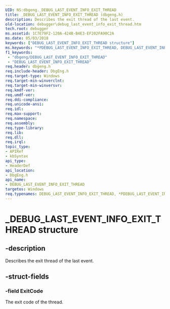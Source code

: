 ```yaml
---
UID: NS:dbgeng._DEBUG_LAST_EVENT_INFO_EXIT_THREAD
title: _DEBUG_LAST_EVENT_INFO_EXIT_THREAD (dbgeng.h)
description: Describes the exit thread of the last event.
old-location: debugger\debug_last_event_info_exit_thread.htm
tech.root: debugger
ms.assetid: 1C7E79F2-120A-424B-B4E3-EF202FA90C2A
ms.date: 05/03/2018
keywords: ["DEBUG_LAST_EVENT_INFO_EXIT_THREAD structure"]
ms.keywords: "*PDEBUG_LAST_EVENT_INFO_EXIT_THREAD, DEBUG_LAST_EVENT_INFO_EXIT_THREAD, DEBUG_LAST_EVENT_INFO_EXIT_THREAD structure [Windows Debugging], PDEBUG_LAST_EVENT_INFO_EXIT_THREAD, PDEBUG_LAST_EVENT_INFO_EXIT_THREAD structure pointer [Windows Debugging], _DEBUG_LAST_EVENT_INFO_EXIT_THREAD, dbgeng/DEBUG_LAST_EVENT_INFO_EXIT_THREAD, dbgeng/PDEBUG_LAST_EVENT_INFO_EXIT_THREAD, debugger.debug_last_event_info_exit_thread"
f1_keywords:
 - "dbgeng/DEBUG_LAST_EVENT_INFO_EXIT_THREAD"
 - "DEBUG_LAST_EVENT_INFO_EXIT_THREAD"
req.header: dbgeng.h
req.include-header: DbgEng.h
req.target-type: Windows
req.target-min-winverclnt: 
req.target-min-winversvr: 
req.kmdf-ver: 
req.umdf-ver: 
req.ddi-compliance: 
req.unicode-ansi: 
req.idl: 
req.max-support: 
req.namespace: 
req.assembly: 
req.type-library: 
req.lib: 
req.dll: 
req.irql: 
topic_type:
- APIRef
- kbSyntax
api_type:
- HeaderDef
api_location:
- DbgEng.h
api_name:
- DEBUG_LAST_EVENT_INFO_EXIT_THREAD
targetos: Windows
req.typenames: DEBUG_LAST_EVENT_INFO_EXIT_THREAD, *PDEBUG_LAST_EVENT_INFO_EXIT_THREAD
---
```


# _DEBUG_LAST_EVENT_INFO_EXIT_THREAD structure


## -description


Describes the exit thread of the last event.


## -struct-fields




### -field ExitCode

The exit code of the thread.

